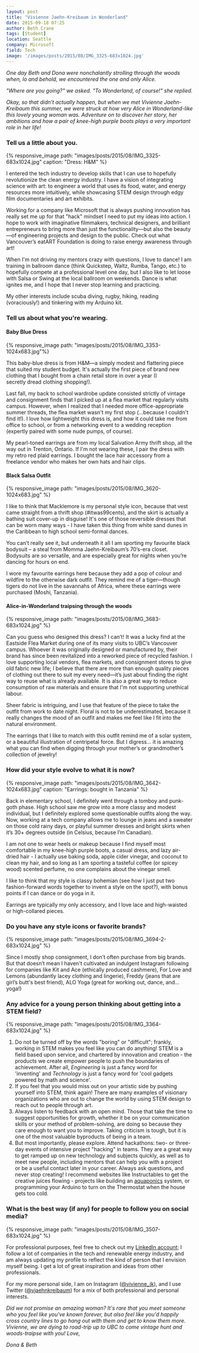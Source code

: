```yaml
---
layout: post
title: "Vivienne Jaehn-Kreibaum in Wonderland"
date: 2015-09-18 07:25
author: Beth Crane
tags: [Student]
location: Seattle
company: Microsoft
field: Tech
image: '/images/posts/2015/08/IMG_3325-683x1024.jpg'
---
```


*One day Beth and Dona were nonchalantly strolling through the woods when, lo and behold, we encountered the one and only Alice.*

*"Where are you going?" we asked. 
"To Wonderland, of course!" she replied.*

*Okay, so that didn't actually happen, but when we met Vivienne Jaehn-Kreibaum this summer, we were struck at how very Alice in Wonderland-like this lovely young woman was. Adventure on to discover her story, her ambitions and how a pair of knee-high purple boots plays a very important role in her life!*

### Tell us a little about you.

{% responsive_image path: "images/posts/2015/08/IMG_3325-683x1024.jpg" caption: "Dress: H&M" %}

I entered the tech industry to develop skills that I can use to hopefully revolutionize the clean energy industry. I have a vision of integrating science with art: to engineer a world that uses its food, water, and energy resources more intuitively, while showcasing STEM design through edgy film documentaries and art exhibits.

Working for a company like Microsoft that is always pushing innovation has really set me up for that "hack" mindset I need to put my ideas into action. I hope to work with imaginative filmmakers, technical designers, and brilliant entrepreneurs to bring more than just the functionality—but also the beauty—of engineering projects and design to the public. Check out what Vancouver’s eatART Foundation is doing to raise energy awareness through art!

When I'm not driving my mentors crazy with questions, I love to dance! I am training in ballroom dance (think Quickstep, Waltz, Rumba, Tango, etc.) to hopefully compete at a professional level one day, but I also like to let loose with Salsa or Swing at the local ballroom on weekends. Dance is what ignites me, and I hope that I never stop learning and practicing.

My other interests include scuba diving, rugby, hiking, reading (voraciously!) and tinkering with my Arduino kit.

### Tell us about what you're wearing.

#### Baby Blue Dress

{% responsive_image path: "images/posts/2015/08/IMG_3353-1024x683.jpg"%}

This baby-blue dress is from H&M—a simply modest and flattering piece that suited my student budget. It's actually the first piece of brand new clothing that I bought from a chain retail store in over a year (I secretly dread clothing shopping!).

Last fall, my back to school wardrobe update consisted strictly of vintage and consignment finds that I picked up at a flea market that regularly visits campus. However, when I realized that I needed more office-appropriate summer threads, the flea market wasn't my first stop (...because I couldn't find it!). I love how lightweight this dress is, and how it could take me from office to school, or from a networking event to a wedding reception (expertly paired with some nude pumps, of course).

My pearl-toned earrings are from my local Salvation Army thrift shop, all the way out in Trenton, Ontario. If I'm not wearing these, I pair the dress with my retro red plaid earrings. I bought the lace hair accessory from a freelance vendor who makes her own hats and hair clips.

#### Black Salsa Outfit

{% responsive_image path: "images/posts/2015/08/IMG_3620-1024x683.jpg" %}

I like to think that Macklemore is my personal style icon, because that vest came straight from a thrift shop (\#itwas99cents), and the skirt is actually a bathing suit cover-up in disguise! It's one of those reversible dresses that can be worn many ways - I have taken this thing from white sand dunes in the Caribbean to high school semi-formal dances.

You can’t really see it, but underneath it all I am sporting my favourite black bodysuit – a steal from Momma Jaehn-Kreibaum’s 70’s-era closet. Bodysuits are so versatile, and are especially great for nights when you’re dancing for hours on end.

I wore my favourite earrings here because they add a pop of colour and wildfire to the otherwise dark outfit. They remind me of a tiger—though tigers do not live in the savannahs of Africa, where these earrings were purchased (Moshi, Tanzania).

#### Alice-in-Wonderland traipsing through the woods

{% responsive_image path: "images/posts/2015/08/IMG_3683-683x1024.jpg" %}

Can you guess who designed this dress? I can’t! It was a lucky find at the Eastside Flea Market during one of its many visits to UBC’s Vancouver campus. Whoever it was originally designed or manufactured by, their brand has since been revitalized into a reworked piece of recycled fashion. I love supporting local vendors, flea markets, and consignment stores to give old fabric new life; I believe that there are more than enough quality pieces of clothing out there to suit my every need—it’s just about finding the right way to reuse what is already available. It is also a great way to reduce consumption of raw materials and ensure that I'm not supporting unethical labour.

Sheer fabric is intriguing, and I use that feature of the piece to take the outfit from work to date night. Floral is not to be underestimated, because it really changes the mood of an outfit and makes me feel like I fit into the natural environment.

The earrings that I like to match with this outfit remind me of a solar system, or a beautiful illustration of centripetal force. But I digress... it is amazing what you can find when digging through your mother’s or grandmother’s collection of jewelry!

### How did your style evolve to what it is now?

{% responsive_image path: "images/posts/2015/08/IMG_3642-1024x683.jpg" caption: "Earrings: bought in Tanzania" %}


Back in elementary school, I definitely went through a tomboy and punk-goth phase. High school saw me grow into a more classy and modest individual, but I definitely explored some questionable outfits along the way. Now, working at a tech company allows me to lounge in jeans and a sweater on those cold rainy days, or playful summer dresses and bright skirts when it’s 30+ degrees outside (in Celsius, because I’m Canadian).

I am not one to wear heels or makeup because I find myself most comfortable in my knee-high purple boots, a casual dress, and lazy air-dried hair - I actually use baking soda, apple cider vinegar, and coconut to clean my hair, and so long as I am sporting a tasteful coffee (or spicey wood) scented perfume, no one complains about the vinegar smell.

I like to think that my style is classy bohemian (see how I just put two fashion-forward words together to invent a style on the spot?), with bonus points if I can dance or do yoga in it.

Earrings are typically my only accessory, and I love lace and high-waisted or high-collared pieces.

### Do you have any style icons or favorite brands?

{% responsive_image path: "images/posts/2015/08/IMG_3694-2-683x1024.jpg" %}

Since I mostly shop consignment, I don’t often purchase from big brands. But that doesn’t mean I haven't cultivated an indulgent Instagram following for companies like Kit and Ace (ethically produced cashmere), For Love and Lemons (abundantly lacey clothing and lingerie), Freddy (jeans that are girl’s butt's best friend), ALO Yoga (great for working out, dance, and... yoga!)

### Any advice for a young person thinking about getting into a STEM field?

{% responsive_image path: "images/posts/2015/08/IMG_3364-683x1024.jpg" %}

1. Do not be turned off by the words "boring" or "difficult"; frankly, working in STEM makes you feel like you can do anything! STEM is a field based upon service, and chartered by innovation and creation - the products we create empower people to push the boundaries of achievement. After all, *Engineering* is just a fancy word for 'inventing' and *Technology* is just a fancy word for 'cool gadgets powered by math and science'.
2. If you feel that you would miss out on your artistic side by pushing yourself into STEM, think again! There are many examples of visionary organizations who are out to change the world by using STEM design to reach out to people through art.
3. Always listen to feedback with an open mind. Those that take the time to suggest opportunities for growth, whether it be on your communication skills or your method of problem-solving, are doing so because they care enough to want you to improve. Taking criticism is tough, but it is one of the most valuable byproducts of being in a team.
4. But most importantly, please explore. Attend hackathons: two- or three-day events of intensive project "hacking" in teams. They are a great way to get ramped up on new technology and subjects quickly, as well as to meet new people, including mentors that can help you with a project or be a useful contact later in your career. 
 Always ask questions, and never stop creating! I recommend websites like Instructables to get the creative juices flowing - projects like building an [aquaponics](https://en.wikipedia.org/wiki/Aquaponics) system, or programming your Arduino to turn on the Thermostat when the house gets too cold.

### What is the best way (if any) for people to follow you on social media?

{% responsive_image path: "images/posts/2015/08/IMG_3507-683x1024.jpg" %}

For professional purposes, feel free to check out my [LinkedIn account;](https://www.linkedin.com/profile/view?id=AAkAAAsarg0BnjLin2mZ3kqJWJAySuf9QcYEYko&authType=NAME_SEARCH&authToken=E_Or&locale=en_US&trk=tyah&trkInfo=clickedVertical%3Amynetwork%2CclickedEntityId%3A186297869%2CauthType%3ANAME_SEARCH%2Cidx%3A1-1-1%2CtarId%3A1442515187042%2Ctas%3AVivienne%20Jaehn-Kreibaum) I follow a lot of companies in the tech and renewable energy industry, and am always updating my profile to reflect the kind of person that I envision myself being. I get a lot of great inspiration and ideas from other professionals.

For my more personal side, I am on Instagram ([@vivienne\_jk](http://instagram.com/vivienne_jk)), and I use Twitter ([@vjaehnkreibaum](http://twitter.com/vjaehnkreibaum)) for a mix of both professional and personal interests.

*Did we not promise an amazing woman? It's rare that you meet someone who you feel like you've known forever, but also feel like you'd happily cross country lines to go hang out with them and get to know them more. Vivienne, we are dying to road-trip up to UBC to come vintage hunt and woods-traipse with you!* 
*Love,*

*Dona & Beth*
